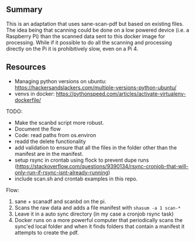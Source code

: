 ## Summary

This is an adaptation that uses sane-scan-pdf but based on existing files.  The idea being that scanning could be done on a low powered device (i.e. a Raspberry Pi) than the scanned data sent to this docker image for processing.  While if it possible to do all the scanning and processing directly on the Pi it is prohibitively slow, even on a Pi 4.

## Resources

* Managing python versions on ubuntu: https://hackersandslackers.com/multiple-versions-python-ubuntu/
* venvs in docker: https://pythonspeed.com/articles/activate-virtualenv-dockerfile/


TODO:
- Make the scanbd script more robust.
- Document the flow
- Code: read paths from os.environ
- readd the delete functionality
- add validation to ensure that all the files in the folder other than the manifest are in the manifest.
- setup rsync in crontab using flock to prevent dupe runs (https://stackoverflow.com/questions/9390134/rsync-cronjob-that-will-only-run-if-rsync-isnt-already-running)
- include scan.sh and crontab examples in this repo.


Flow:

1. sane + scanadf and scanbd on the pi.
2. Scans the raw data and adds a file manifest with `shasum -a 1 scan-*`
3. Leave it in a auto sync directory (in my case a cronjob rsync task)
4. Docker runs on a more powerful computer that periodically scans the sync'ed local folder and when it finds folders that contain a manifest it attempts to create the pdf.
